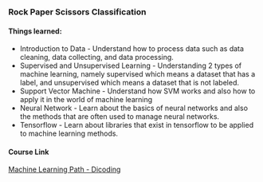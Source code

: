 ### Rock Paper Scissors Classification

#### Things learned:
- Introduction to Data - Understand how to process data such as data cleaning, data collecting, and data processing.
- Supervised and Unsupervised Learning - Understanding 2 types of machine learning, namely supervised which means a dataset that has a label, and unsupervised which means a dataset that is not labeled.
- Support Vector Machine - Understand how SVM works and also how to apply it in the world of machine learning
- Neural Network - Learn about the basics of neural networks and also the methods that are often used to manage neural networks.
- Tensorflow - Learn about libraries that exist in tensorflow to be applied to machine learning methods.

#### Course Link
[Machine Learning Path - Dicoding](https://www.dicoding.com/learningpaths/30 "Machine Learning Path - Dicoding")
